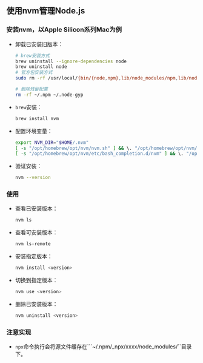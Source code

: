 ## 使用nvm管理Node.js

### 安装nvm，以Apple Silicon系列Mac为例

* 卸载已安装旧版本：

  ```bash
  # brew安装方式
  brew uninstall --ignore-dependencies node
  brew uninstall node
  # 官方包安装方式
  sudo rm -rf /usr/local/{bin/{node,npm},lib/node_modules/npm,lib/node,share/man/*/node.*}

  # 删除残留配置
  rm -rf ~/.npm ~/.node-gyp
  ```

* ```brew```安装：

  ```bash
  brew install nvm
  ```

* 配置环境变量：

  ```bash
  export NVM_DIR="$HOME/.nvm"
  [ -s "/opt/homebrew/opt/nvm/nvm.sh" ] && \. "/opt/homebrew/opt/nvm/nvm.sh"
  [ -s "/opt/homebrew/opt/nvm/etc/bash_completion.d/nvm" ] && \. "/opt/homebrew/opt/nvm/etc/bash_completion.d/nvm"
  ```

* 验证安装：

  ```bash
  nvm --version
  ```

### 使用

* 查看已安装版本：

  ```bash
  nvm ls
  ```

* 查看可安装版本：

  ```bash
  nvm ls-remote
  ```

* 安装指定版本：

  ```bash
  nvm install <version>
  ```

* 切换到指定版本：

  ```bash
  nvm use <version>
  ```

* 删除已安装版本：

  ```bash
  nvm uninstall <version>
  ```

### 注意实现

* ```npx```命令执行会将源文件缓存在```~/.npm/_npx/xxxx/node_modules/``目录下。